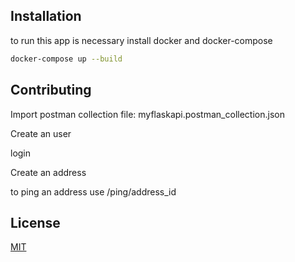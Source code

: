 ## Installation

to run this app is necessary install docker and docker-compose

```bash
docker-compose up --build
```


## Contributing

Import postman collection file: myflaskapi.postman_collection.json

Create an user

login

Create an address

to ping an address use /ping/address_id

## License

[MIT](https://choosealicense.com/licenses/mit/)
